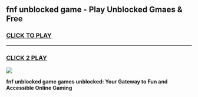 
## fnf unblocked game - Play Unblocked Gmaes & Free
<h3>
<a href="https://premium.freeplayer.one?title=fnf_unblocked_game&ref=19F">CLICK TO PLAY</a></h3>
<hr>

<h3>
<a href="https://premium.freeplayer.one?title=fnf_unblocked_game&ref=19F">CLICK 2 PLAY</a>
  
</h3>

<a href="https://premium.freeplayer.one?title=fnf_unblocked_game&ref=19F/"><img src="https://clearcache.store/games.png"></a>


**fnf unblocked game games unblocked: Your Gateway to Fun and Accessible Online Gaming**

